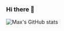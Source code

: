 ### Hi there 👋

![Max's GitHub stats](https://github-readme-stats.vercel.app/api?username=maxmcgrath1&theme=chartreuse-dark&show_icons=true)

<!--
**maxmcgrath1/maxmcgrath1** is a ✨ _special_ ✨ repository because its `README.md` (this file) appears on your GitHub profile.

Here are some ideas to get you started:

- 🔭 I’m currently working on ...
- 🌱 I’m currently learning ...
- 👯 I’m looking to collaborate on ...
- 🤔 I’m looking for help with ...
- 💬 Ask me about ...
- 📫 How to reach me: ...
- 😄 Pronouns: ...
- ⚡ Fun fact: ...
-->
